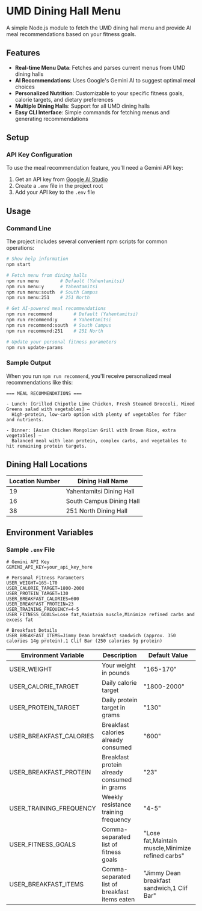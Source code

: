 # UMD Dining Hall Menu

A simple Node.js module to fetch the UMD dining hall menu and provide AI meal recommendations based on your fitness goals.

## Features

- **Real-time Menu Data**: Fetches and parses current menus from UMD dining halls
- **AI Recommendations**: Uses Google's Gemini AI to suggest optimal meal choices
- **Personalized Nutrition**: Customizable to your specific fitness goals, calorie targets, and dietary preferences
- **Multiple Dining Halls**: Support for all UMD dining halls
- **Easy CLI Interface**: Simple commands for fetching menus and generating recommendations


## Setup

### API Key Configuration

To use the meal recommendation feature, you'll need a Gemini API key:

1. Get an API key from [Google AI Studio](https://ai.google.dev/)
2. Create a `.env` file in the project root
3. Add your API key to the `.env` file

## Usage

### Command Line

The project includes several convenient npm scripts for common operations:

```bash
# Show help information
npm start

# Fetch menu from dining halls
npm run menu        # Default (Yahentamitsi)
npm run menu:y      # Yahentamitsi
npm run menu:south  # South Campus
npm run menu:251    # 251 North

# Get AI-powered meal recommendations
npm run recommend        # Default (Yahentamitsi)
npm run recommend:y      # Yahentamitsi
npm run recommend:south  # South Campus
npm run recommend:251    # 251 North

# Update your personal fitness parameters
npm run update-params
```

### Sample Output

When you run `npm run recommend`, you'll receive personalized meal recommendations like this:

```
=== MEAL RECOMMENDATIONS ===

- Lunch: [Grilled Chipotle Lime Chicken, Fresh Steamed Broccoli, Mixed Greens salad with vegetables] – 
  High-protein, low-carb option with plenty of vegetables for fiber and nutrients.

- Dinner: [Asian Chicken Mongolian Grill with Brown Rice, extra vegetables] – 
  Balanced meal with lean protein, complex carbs, and vegetables to hit remaining protein targets.
```

## Dining Hall Locations

| Location Number | Dining Hall Name         |
|-----------------|--------------------------|
| 19              | Yahentamitsi Dining Hall |
| 16              | South Campus Dining Hall |
| 38              | 251 North Dining Hall    |

## Environment Variables

### Sample `.env` File

```
# Gemini API Key
GEMINI_API_KEY=your_api_key_here

# Personal Fitness Parameters
USER_WEIGHT=165-170
USER_CALORIE_TARGET=1800-2000
USER_PROTEIN_TARGET=130
USER_BREAKFAST_CALORIES=600
USER_BREAKFAST_PROTEIN=23
USER_TRAINING_FREQUENCY=4-5
USER_FITNESS_GOALS=Lose fat,Maintain muscle,Minimize refined carbs and excess fat

# Breakfast Details
USER_BREAKFAST_ITEMS=Jimmy Dean breakfast sandwich (approx. 350 calories 14g protein),1 Clif Bar (250 calories 9g protein)
```

| Environment Variable    | Description                                    | Default Value                                      |
|-------------------------|------------------------------------------------|---------------------------------------------------|
| USER_WEIGHT             | Your weight in pounds                          | "165-170"                                          |
| USER_CALORIE_TARGET     | Daily calorie target                           | "1800-2000"                                        |
| USER_PROTEIN_TARGET     | Daily protein target in grams                  | "130"                                              |
| USER_BREAKFAST_CALORIES | Breakfast calories already consumed            | "600"                                              |
| USER_BREAKFAST_PROTEIN  | Breakfast protein already consumed in grams    | "23"                                               |
| USER_TRAINING_FREQUENCY | Weekly resistance training frequency           | "4-5"                                              |
| USER_FITNESS_GOALS      | Comma-separated list of fitness goals          | "Lose fat,Maintain muscle,Minimize refined carbs"  |
| USER_BREAKFAST_ITEMS    | Comma-separated list of breakfast items eaten  | "Jimmy Dean breakfast sandwich,1 Clif Bar"         |
